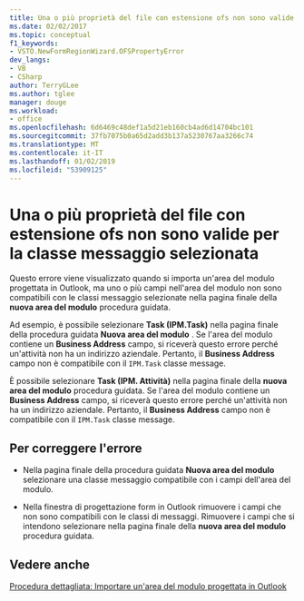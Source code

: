 ```yaml
---
title: Una o più proprietà del file con estensione ofs non sono valide per la classe messaggio selezionata
ms.date: 02/02/2017
ms.topic: conceptual
f1_keywords:
- VSTO.NewFormRegionWizard.OFSPropertyError
dev_langs:
- VB
- CSharp
author: TerryGLee
ms.author: tglee
manager: douge
ms.workload:
- office
ms.openlocfilehash: 6d6469c48def1a5d21eb160cb4ad6d14704bc101
ms.sourcegitcommit: 37fb7075b0a65d2add3b137a5230767aa3266c74
ms.translationtype: MT
ms.contentlocale: it-IT
ms.lasthandoff: 01/02/2019
ms.locfileid: "53909125"
---
```

# <a name="one-or-more-properties-in-the-ofs-file-are-not-valid-for-the-message-class-selected"></a>Una o più proprietà del file con estensione ofs non sono valide per la classe messaggio selezionata
  Questo errore viene visualizzato quando si importa un'area del modulo progettata in Outlook, ma uno o più campi nell'area del modulo non sono compatibili con le classi messaggio selezionate nella pagina finale della **nuova area del modulo** procedura guidata.  

Ad esempio, è possibile selezionare **Task (IPM.Task)** nella pagina finale della procedura guidata **Nuova area del modulo** . Se l'area del modulo contiene un **Business Address** campo, si riceverà questo errore perché un'attività non ha un indirizzo aziendale. Pertanto, il **Business Address** campo non è compatibile con il `IPM.Task` classe message.  
  
 È possibile selezionare **Task (IPM. Attività)** nella pagina finale della **nuova area del modulo** procedura guidata. Se l'area del modulo contiene un **Business Address** campo, si riceverà questo errore perché un'attività non ha un indirizzo aziendale. Pertanto, il **Business Address** campo non è compatibile con il `IPM.Task` classe message.  
  
## <a name="to-correct-this-error"></a>Per correggere l'errore  
  
-   Nella pagina finale della procedura guidata **Nuova area del modulo** selezionare una classe messaggio compatibile con i campi dell'area del modulo.  
  
-   Nella finestra di progettazione form in Outlook rimuovere i campi che non sono compatibili con le classi di messaggi. Rimuovere i campi che si intendono selezionare nella pagina finale della **nuova area del modulo** procedura guidata.  
  
## <a name="see-also"></a>Vedere anche  
 [Procedura dettagliata: Importare un'area del modulo progettata in Outlook](../vsto/walkthrough-importing-a-form-region-that-is-designed-in-outlook.md)  

